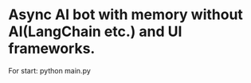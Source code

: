 # Async AI bot with memory without AI(LangChain etc.) and UI frameworks.

For start:
python main.py
